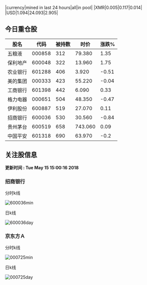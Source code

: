|currency|mined in last 24 hours|all|in pool|
|XMR|0.005|0.117|0.014|
|USD|1.094|24.093|2.905|

## 今日重仓股 

|股名|代码|被持数|时价|涨跌%|
|---|---|---|---|---|
|五粮液|000858|312|79.380|1.35|
|保利地产|600048|322|13.960|1.75|
|农业银行|601288|406|3.920|-0.51|
|美的集团|000333|423|55.220|-0.04|
|工商银行|601398|442|6.090|0.33|
|格力电器|000651|504|48.350|-0.47|
|伊利股份|600887|519|27.070|0.11|
|招商银行|600036|530|30.560|-0.84|
|贵州茅台|600519|658|743.060|0.09|
|中国平安|601318|690|63.970|-0.2|

## 关注股信息
**更新时间 : Tue May 15 15:00:16 2018**
### 招商银行 
分时k线

![600036min](http://image.sinajs.cn/newchart/min/n/sh600036.gif)

日k线

![600036day](http://image.sinajs.cn/newchart/daily/n/sh600036.gif)

### 京东方Ａ 
分时k线

![000725min](http://image.sinajs.cn/newchart/min/n/sz000725.gif)

日k线

![000725day](http://image.sinajs.cn/newchart/daily/n/sz000725.gif)
